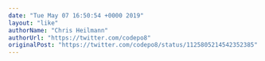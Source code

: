 ```yaml
---
date: "Tue May 07 16:50:54 +0000 2019"
layout: "like"
authorName: "Chris Heilmann"
authorUrl: "https://twitter.com/codepo8"
originalPost: "https://twitter.com/codepo8/status/1125805214542352385"
---
```


